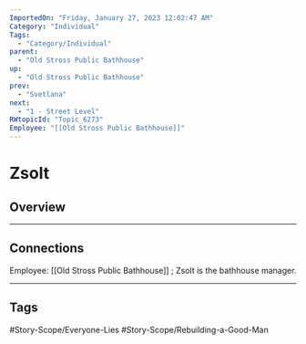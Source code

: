 ```yaml
---
ImportedOn: "Friday, January 27, 2023 12:02:47 AM"
Category: "Individual"
Tags:
  - "Category/Individual"
parent:
  - "Old Stross Public Bathhouse"
up:
  - "Old Stross Public Bathhouse"
prev:
  - "Svetlana"
next:
  - "1 - Street Level"
RWtopicId: "Topic_6273"
Employee: "[[Old Stross Public Bathhouse]]"
---
```

# Zsolt
## Overview
---
## Connections
Employee: [[Old Stross Public Bathhouse]] ; Zsolt is the bathhouse manager.


---
## Tags
#Story-Scope/Everyone-Lies #Story-Scope/Rebuilding-a-Good-Man

